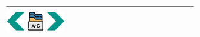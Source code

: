 
---
<!-- Navigator -->
<div>
<a href="Lecture-11.1.API.md">
    <img width=50 src="../sources/left-arrow.svg" >
</a>
<a href="README.md">
    <img width=50 src="../sources/index.svg" >
</a>
<a href="Lecture-11.3.Networking.md">
    <img  width=50 src="../sources/right-arrow.svg">
    </a>
</div>
<!-- Navigator -->